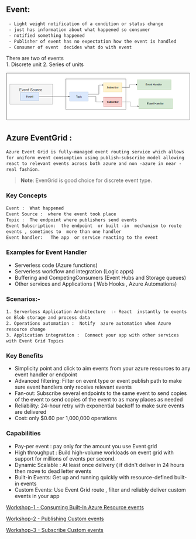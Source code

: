 ## Event:
     - Light weight notification of a condition or status change 
     - just has information about what happened so consumer 
     - notified something happened 
     - Publisher of event has no expectation how the event is handled 
     - Consumer of event  decides what do with event 

  There are  two of events  
      1. Discrete unit
      2.  Series of units
      

  ![EventFlow.png](https://github.com/KollaRajesh/aztd-AzureMessagingServices/blob/master/EventGrid/PicsForNotes/EventFlow.png)


## Azure EventGrid :

    Azure Event Grid is fully-managed event routing service which allows for uniform event consumption using publish-subscribe model allowing
    react to relevant events across both azure and non -azure in near -real fashion.

 >**Note**: EvenGrid is good choice for discrete event type.


###  Key Concepts

    Event :  What happened
    Event Source :  where the event took place
    Topic :  The endpoint where publishers send events 
    Event Subscription:  the endpoint  or built -in  mechanism to route events , sometimes to  more than one handler 
    Event handler:   The app  or service reacting to the event

### Examples for Event Handler

  -  Serverless code  (Azure functions)
  -  Serverless workflow and integration (Logic apps)
  -  Buffering and CompetingConsumers  (Event Hubs and Storage queues)
  -  Other services  and Applications ( Web Hooks ,  Azure Automations)

### Scenarios:-

    1. Serverless Application Architecture  :- React  instantly to events  on Blob storage and process data
    2. Operations automation :  Notify  azure automation when Azure resource change
    3. Application integration :  Connect your app with other services with Event Grid Topics

### Key Benefits
   
   -  Simplicity   point  and click  to aim events from your azure resources to any event handler or endpoint
   -  Advanced filtering:  Filter on event type or event publish  path   to make sure event handlers only receive relevant events
   -  Fan-out:  Subscribe several endpoints to the same event to send copies of  the event to send copies  of the event  to as many places as needed
   -  Reliability:   24-hour retry with exponential backoff to make sure  events are delivered
   -  Cost: only $0.60 per 1,000,000 operations

### Capabilities

   -  Pay-per event :   pay only for the amount you use Event  grid
   -  High throughput :  Build  high-volume workloads on event grid with  support for millions of events per second.
   -  Dynamic Scalable : At least once delivery ( if didn't deliver in 24 hours then  move to dead letter events
   -  Built-in Events:  Get up and running quickly  with resource-defined built-in events
   -  Custom Events:  Use Event Grid route , filter and reliably deliver  custom events in your app
   
   

[Workshop-1 - Consuming Built-In Azure Resource events](https://github.com/KollaRajesh/aztd-AzureMessagingServices/tree/master/EventGrid/1.ConsumingBuilt-In%20Azure%20Resource%20events)
    
[Workshop-2 - Publishing Custom events](https://github.com/KollaRajesh/aztd-AzureMessagingServices/tree/master/EventGrid/2.PublishingCustomEvents)
  
[Workshop-3 - Subscribe Custom events](https://github.com/KollaRajesh/aztd-AzureMessagingServices/tree/master/EventGrid/3.SubscribeCustomEvents)

